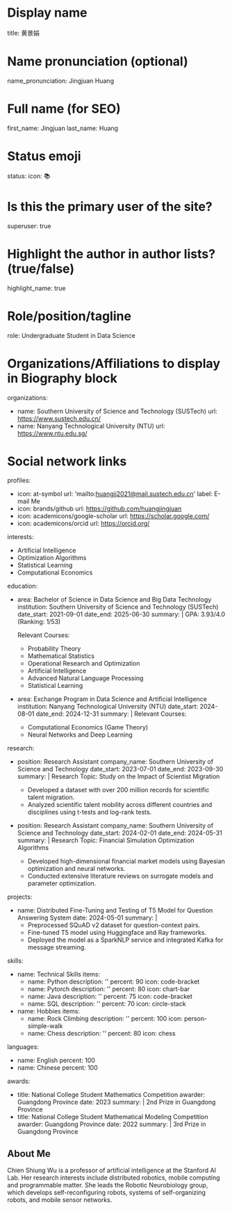 <!-- ---
# Display name
title: 吳健雄

# Name pronunciation (optional)
name_pronunciation: Chien Shiung Wu

# Full name (for SEO)
first_name: Shiung Wu
last_name: Chien

# Status emoji
status:
  icon: ☕️

# Is this the primary user of the site?
superuser: true

# Highlight the author in author lists? (true/false)
highlight_name: true

# Role/position/tagline
role: Chief Scientist

# Organizations/Affiliations to display in Biography blox
organizations:
  - name: OpenAI
    url: https://openai.com/

# Social network links
# Need to use another icon? Simply download the SVG icon to your `assets/media/icons/` folder.
profiles:
  - icon: at-symbol
    url: 'mailto:your-email@example.com'
    label: E-mail Me
  - icon: brands/x
    url: https://twitter.com/GetResearchDev
  - icon: brands/instagram
    url: https://www.instagram.com/
  - icon: brands/github
    url: https://github.com/gcushen
  - icon: brands/linkedin
    url: https://www.linkedin.com/
  - icon: academicons/google-scholar
    url: https://scholar.google.com/
  - icon: academicons/orcid
    url: https://orcid.org/

interests:
  - Artificial Intelligence
  - Computational Linguistics
  - Information Retrieval

education:
  - area: PhD Artificial Intelligence
    institution: Stanford University
    date_start: 2016-01-01
    date_end: 2020-12-31
    summary: |
      Thesis on _Why LLMs are awesome_. Supervised by [Prof Joe Smith](https://example.com). Presented papers at 5 IEEE conferences with the contributions being published in 2 Springer journals.
    button:
      text: 'Read Thesis'
      url: 'https://example.com'
  - area: MEng Artificial Intelligence
    institution: Massachusetts Institute of Technology
    date_start: 2016-01-01
    date_end: 2020-12-31
    summary: |
      GPA: 3.8/4.0

      Courses included:
      - lorem ipsum dolor sit amet, consectetur adipiscing elit
      - lorem ipsum dolor sit amet, consectetur adipiscing elit
      - lorem ipsum dolor sit amet, consectetur adipiscing elit
  - area: BSc Artificial Intelligence
    institution: Massachusetts Institute of Technology
    date_start: 2016-01-01
    date_end: 2020-12-31
    summary: |
      GPA: 3.4/4.0
      
      Courses included:
      - lorem ipsum dolor sit amet, consectetur adipiscing elit
      - lorem ipsum dolor sit amet, consectetur adipiscing elit
      - lorem ipsum dolor sit amet, consectetur adipiscing elit
work:
  - position: Director of Cloud Infrastructure
    company_name: GenCoin
    company_url: ''
    company_logo: ''
    date_start: 2021-01-01
    date_end: ''
    summary: |2-
      Responsibilities include:
      - lorem ipsum dolor sit amet, consectetur adipiscing elit
      - lorem ipsum dolor sit amet, consectetur adipiscing elit
      - lorem ipsum dolor sit amet, consectetur adipiscing elit
  - position: Backend Software Engineer
    company_name: X
    company_url: ''
    company_logo: ''
    date_start: 2016-01-01
    date_end: 2020-12-31
    summary: |
      Responsibilities include:
      - Migrated infrastructure to a new data center
      - lorem ipsum dolor sit amet, consectetur adipiscing elit
      - lorem ipsum dolor sit amet, consectetur adipiscing elit

# Skills
# Add your own SVG icons to `assets/media/icons/`
skills:
  - name: Technical Skills
    items:
      - name: Python
        description: ''
        percent: 80
        icon: code-bracket
      - name: Data Science
        description: ''
        percent: 100
        icon: chart-bar
      - name: SQL
        description: ''
        percent: 40
        icon: circle-stack
  - name: Hobbies
    color: '#eeac02'
    color_border: '#f0bf23'
    items:
      - name: Hiking
        description: ''
        percent: 60
        icon: person-simple-walk
      - name: Cats
        description: ''
        percent: 100
        icon: cat
      - name: Photography
        description: ''
        percent: 80
        icon: camera

languages:
  - name: English
    percent: 100
  - name: Chinese
    percent: 75
  - name: Portuguese
    percent: 25

# Awards.
#   Add/remove as many awards below as you like.
#   Only `title`, `awarder`, and `date` are required.
#   Begin multi-line `summary` with YAML's `|` or `|2-` multi-line prefix and indent 2 spaces below.
awards:
  - title: Neural Networks and Deep Learning
    url: https://www.coursera.org/learn/neural-networks-deep-learning
    date: '2023-11-25'
    awarder: Coursera
    icon: coursera
    summary: |
      I studied the foundational concept of neural networks and deep learning. By the end, I was familiar with the significant technological trends driving the rise of deep learning; build, train, and apply fully connected deep neural networks; implement efficient (vectorized) neural networks; identify key parameters in a neural network’s architecture; and apply deep learning to your own applications.
  - title: Blockchain Fundamentals
    url: https://www.edx.org/professional-certificate/uc-berkeleyx-blockchain-fundamentals
    date: '2023-07-01'
    awarder: edX
    icon: edx
    summary: |
      Learned:
      - Synthesize your own blockchain solutions
      - Gain an in-depth understanding of the specific mechanics of Bitcoin
      - Understand Bitcoin’s real-life applications and learn how to attack and destroy Bitcoin, Ethereum, smart contracts and Dapps, and alternatives to Bitcoin’s Proof-of-Work consensus algorithm
  - title: 'Object-Oriented Programming in R'
    url: https://www.datacamp.com/courses/object-oriented-programming-with-s3-and-r6-in-r
    certificate_url: https://www.datacamp.com
    date: '2023-01-21'
    awarder: datacamp
    icon: datacamp
    summary: |
      Object-oriented programming (OOP) lets you specify relationships between functions and the objects that they can act on, helping you manage complexity in your code. This is an intermediate level course, providing an introduction to OOP, using the S3 and R6 systems. S3 is a great day-to-day R programming tool that simplifies some of the functions that you write. R6 is especially useful for industry-specific analyses, working with web APIs, and building GUIs.
--- -->
# Display name
title: 黄景娟

# Name pronunciation (optional)
name_pronunciation: Jingjuan Huang

# Full name (for SEO)
first_name: Jingjuan
last_name: Huang

# Status emoji
status:
  icon: 📚

# Is this the primary user of the site?
superuser: true

# Highlight the author in author lists? (true/false)
highlight_name: true

# Role/position/tagline
role: Undergraduate Student in Data Science

# Organizations/Affiliations to display in Biography block
organizations:
  - name: Southern University of Science and Technology (SUSTech)
    url: https://www.sustech.edu.cn/
  - name: Nanyang Technological University (NTU)
    url: https://www.ntu.edu.sg/

# Social network links
profiles:
  - icon: at-symbol
    url: 'mailto:huangjj2021@mail.sustech.edu.cn'
    label: E-mail Me
  - icon: brands/github
    url: https://github.com/huangjingjuan
  - icon: academicons/google-scholar
    url: https://scholar.google.com/
  - icon: academicons/orcid
    url: https://orcid.org/

interests:
  - Artificial Intelligence
  - Optimization Algorithms
  - Statistical Learning
  - Computational Economics

education:
  - area: Bachelor of Science in Data Science and Big Data Technology
    institution: Southern University of Science and Technology (SUSTech)
    date_start: 2021-09-01
    date_end: 2025-06-30
    summary: |
      GPA: 3.93/4.0 (Ranking: 1/53)

      Relevant Courses:
      - Probability Theory
      - Mathematical Statistics
      - Operational Research and Optimization
      - Artificial Intelligence
      - Advanced Natural Language Processing
      - Statistical Learning
  - area: Exchange Program in Data Science and Artificial Intelligence
    institution: Nanyang Technological University (NTU)
    date_start: 2024-08-01
    date_end: 2024-12-31
    summary: |
      Relevant Courses:
      - Computational Economics (Game Theory)
      - Neural Networks and Deep Learning

research:
  - position: Research Assistant
    company_name: Southern University of Science and Technology
    date_start: 2023-07-01
    date_end: 2023-09-30
    summary: |
      Research Topic: Study on the Impact of Scientist Migration

      - Developed a dataset with over 200 million records for scientific talent migration.
      - Analyzed scientific talent mobility across different countries and disciplines using t-tests and log-rank tests.
  - position: Research Assistant
    company_name: Southern University of Science and Technology
    date_start: 2024-02-01
    date_end: 2024-05-31
    summary: |
      Research Topic: Financial Simulation Optimization Algorithms

      - Developed high-dimensional financial market models using Bayesian optimization and neural networks.
      - Conducted extensive literature reviews on surrogate models and parameter optimization.

projects:
  - name: Distributed Fine-Tuning and Testing of T5 Model for Question Answering System
    date: 2024-05-01
    summary: |
      - Preprocessed SQuAD v2 dataset for question-context pairs.
      - Fine-tuned T5 model using Huggingface and Ray frameworks.
      - Deployed the model as a SparkNLP service and integrated Kafka for message streaming.

skills:
  - name: Technical Skills
    items:
      - name: Python
        description: ''
        percent: 90
        icon: code-bracket
      - name: Pytorch
        description: ''
        percent: 80
        icon: chart-bar
      - name: Java
        description: ''
        percent: 75
        icon: code-bracket
      - name: SQL
        description: ''
        percent: 70
        icon: circle-stack
  - name: Hobbies
    items:
      - name: Rock Climbing
        description: ''
        percent: 100
        icon: person-simple-walk
      - name: Chess
        description: ''
        percent: 80
        icon: chess

languages:
  - name: English
    percent: 100
  - name: Chinese
    percent: 100

awards:
  - title: National College Student Mathematics Competition
    awarder: Guangdong Province
    date: 2023
    summary: |
      2nd Prize in Guangdong Province
  - title: National College Student Mathematical Modeling Competition
    awarder: Guangdong Province
    date: 2022
    summary: |
      3rd Prize in Guangdong Province

## About Me

Chien Shiung Wu is a professor of artificial intelligence at the Stanford AI Lab. Her research interests include distributed robotics, mobile computing and programmable matter. She leads the Robotic Neurobiology group, which develops self-reconfiguring robots, systems of self-organizing robots, and mobile sensor networks.

